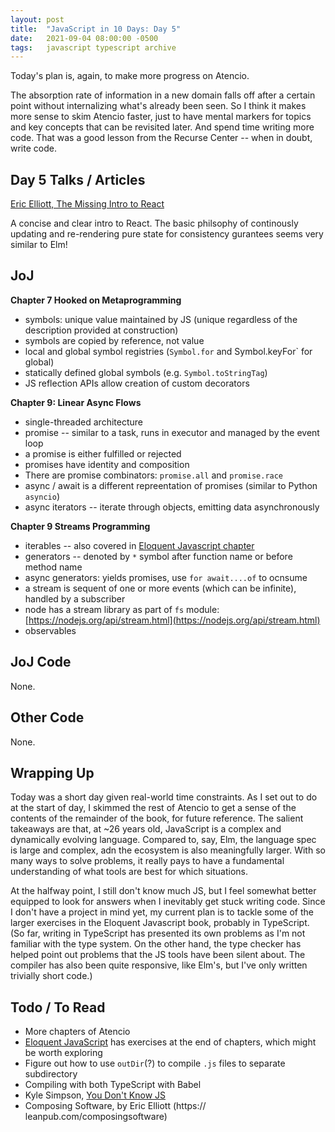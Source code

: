 ```yaml
---
layout: post
title:  "JavaScript in 10 Days: Day 5"
date:   2021-09-04 08:00:00 -0500
tags:   javascript typescript archive
---
```


Today's plan is, again, to make more progress on Atencio. 

The absorption rate of information in a new domain falls off after a certain point without internalizing what's already been seen. So I think it makes more sense to skim Atencio faster, just to have mental markers for topics and key concepts that can be revisited later. And spend time writing more code. That was a good lesson from the Recurse Center -- when in doubt, write code.


## Day 5 Talks / Articles

[Eric Elliott, The Missing Intro to React](https://medium.com/javascript-scene/the-missing-introduction-to-react-62837cb2fd76)

A concise and clear intro to React. The basic philsophy of continously updating and re-rendering pure state for consistency gurantees seems very similar to Elm! 


## JoJ

**Chapter 7 Hooked on Metaprogramming**

- symbols: unique value maintained by JS (unique regardless of the description provided at construction)
- symbols are copied by reference, not value
- local and global symbol registries (`Symbol.for` and Symbol.keyFor` for global)
- statically defined global symbols (e.g. `Symbol.toStringTag`)
- JS reflection APIs allow creation of custom decorators


**Chapter 9: Linear Async Flows**

- single-threaded architecture
- promise -- similar to a task, runs in executor and managed by the event loop
- a promise is either fulfilled or rejected
- promises have identity and composition
- There are promise combinators: `promise.all` and `promise.race`
- async / await is a different repreentation of promises (similar to Python `asyncio`)
- async iterators -- iterate through objects, emitting data asynchronously

**Chapter 9 Streams Programming**

- iterables -- also covered in [Eloquent Javascript chapter](https://eloquentjavascript.net/06_object.html)
- generators -- denoted by `*` symbol after function name or before method name
- async generators: yields promises, use `for await....of` to ocnsume
- a stream is sequent of one or more events (which can be infinite), handled by a subscriber
- node has a stream library as part of `fs` module: [https://nodejs.org/api/stream.html](https://nodejs.org/api/stream.html)
- observables


## JoJ Code

None.

## Other Code
None.


## Wrapping Up

Today was a short day given real-world time constraints. As I set out to do at the start of day, I skimmed the rest of Atencio to get a sense of the contents of the remainder of the book, for future reference. The salient takeaways are that, at ~26 years old, JavaScript is a complex and dynamically evolving language. Compared to, say, Elm, the language spec is large and complex, adn the ecosystem is also meaningfully larger. With so many ways to solve problems, it really pays to have a fundamental understanding of what tools are best for which situations.

At the halfway point, I still don't know much JS, but I feel somewhat better equipped to look for answers when I inevitably get stuck writing code. Since I don't have a project in mind yet, my current plan is to tackle some of the larger exercises in the Eloquent Javascript book, probably in TypeScript. (So far, writing in TypeScript has presented its own problems as I'm not familiar with the type system. On the other hand, the type checker has helped point out problems that the JS tools have been silent about. The compiler has also been quite responsive, like Elm's, but I've only written trivially short code.)


## Todo / To Read

- More chapters of  Atencio
- [Eloquent JavaScript](https://eloquentjavascript.net/) has exercises at the end of chapters, which might be worth exploring
- Figure out how to use `outDir`(?) to compile `.js` files to separate subdirectory
- Compiling with both TypeScript with Babel
- Kyle Simpson, [You Don't Know JS](https://github.com/getify/You-Dont-Know-JS/tree/1st-ed)
- Composing Software, by Eric Elliott (https:// leanpub.com/composingsoftware)


